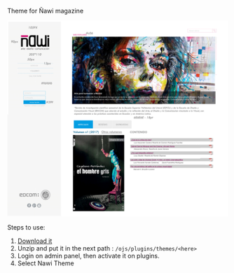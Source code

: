Theme for Ñawi magazine

<img src="https://github.com/Ksantacr/nawi/blob/master/colores.gif?raw=true" alt="Ñawi Magazine - ESPOL">

Steps to use:
1. <a href ="https://github.com/Ksantacr/nawi/archive/master.zip">Download it</a>
2. Unzip and put it in the next path : <code>/ojs/plugins/themes/&lt;here&gt;</code>
3. Login on admin panel, then activate it on plugins.
4. Select Nawi Theme
